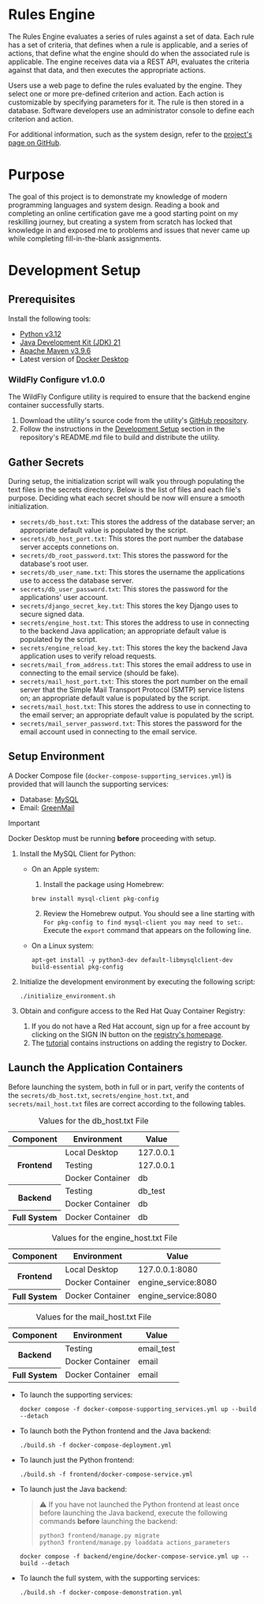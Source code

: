 # Rules Engine
The Rules Engine evaluates a series of rules against a set of data. Each rule has a set of criteria, that defines when a rule is applicable, and a series of actions, that define what the engine should do when the associated rule is applicable. The engine receives data via a REST API, evaluates the criteria against that data, and then executes the appropriate actions.

Users use a web page to define the rules evaluated by the engine. They select one or more pre-defined criterion and action. Each action is customizable by specifying parameters for it. The rule is then stored in a database. Software developers use an administrator console to define each criterion and action.

For additional information, such as the system design, refer to the [project's page on GitHub](https://robert-f-ruff.github.io).

# Purpose
The goal of this project is to demonstrate my knowledge of modern programming languages and system design. Reading a book and completing an online certification gave me a good starting point on my reskilling journey, but creating a system from scratch has locked that knowledge in and exposed me to problems and issues that never came up while completing fill-in-the-blank assignments.

# Development Setup

## Prerequisites
Install the following tools:
- [Python v3.12](https://www.python.org)
- [Java Development Kit (JDK) 21](https://www.oracle.com/java/technologies/downloads/)
- [Apache Maven v3.9.6](https://maven.apache.org/download.cgi)
- Latest version of [Docker Desktop](https://www.docker.com/products/docker-desktop/)

### WildFly Configure v1.0.0
The WildFly Configure utility is required to ensure that the backend engine container successfully starts.

1. Download the utility's source code from the utility's [GitHub repository](https://github.com/robert-f-ruff/wildfly_configure).
2. Follow the instructions in the [Development Setup](https://github.com/robert-f-ruff/wildfly_configure#development-setup) section in the repository's README.md file to build and distribute the utility.

## Gather Secrets
During setup, the initialization script will walk you through populating the text files in the secrets directory. Below is the list of files and each file's purpose. Deciding what each secret should be now will ensure a smooth initialization.
- `secrets/db_host.txt`: This stores the address of the database server; an appropriate default value is populated by the script.
- `secrets/db_host_port.txt`: This stores the port number the database server accepts connetions on.
- `secrets/db_root_password.txt`: This stores the password for the database's root user.
- `secrets/db_user_name.txt`: This stores the username the applications use to access the database server.
- `secrets/db_user_password.txt`: This stores the password for the applications' user account.
- `secrets/django_secret_key.txt`: This stores the key Django uses to secure signed data.
- `secrets/engine_host.txt`: This stores the address to use in connecting to the backend Java application; an appropriate default value is populated by the script.
- `secrets/engine_reload_key.txt`: This stores the key the backend Java application uses to verify reload requests.
- `secrets/mail_from_address.txt`: This stores the email address to use in connecting to the email service (should be fake).
- `secrets/mail_host_port.txt`: This stores the port number on the email server that the Simple Mail Transport Protocol (SMTP) service listens on; an appropriate default value is populated by the script.
- `secrets/mail_host.txt`: This stores the address to use in connecting to the email server; an appropriate default value is populated by the script.
- `secrets/mail_server_password.txt`: This stores the password for the email account used in connecting to the email service.

## Setup Environment
A Docker Compose file (`docker-compose-supporting_services.yml`) is provided that will launch the supporting services:
- Database: [MySQL](https://dev.mysql.com/)
- Email: [GreenMail](https://greenmail-mail-test.github.io/greenmail/#)

> [!IMPORTANT]
> Docker Desktop must be running **before** proceeding with setup.

1. Install the MySQL Client for Python:
   - On an Apple system:
     1. Install the package using Homebrew:

     ```Shell
     brew install mysql-client pkg-config
     ```

     2. Review the Homebrew output. You should see a line starting with `For pkg-config to find mysql-client you may need to set:`. Execute the `export` command that appears on the following line.
   - On a Linux system:

     ```Shell
     apt-get install -y python3-dev default-libmysqlclient-dev build-essential pkg-config
     ```

2. Initialize the development environment by executing the following script:

   ```Shell
   ./initialize_environment.sh
   ```
3. Obtain and configure access to the Red Hat Quay Container Registry:
   1. If you do not have a Red Hat account, sign up for a free account by clicking on the SIGN IN button on the [registry's homepage](https://quay.io/tutorial/).
   2. The [tutorial](https://quay.io/tutorial/) contains instructions on adding the registry to Docker.

## Launch the Application Containers
Before launching the system, both in full or in part, verify the contents of the `secrets/db_host.txt`, `secrets/engine_host.txt`, and `secrets/mail_host.txt` files are correct according to the following tables. 
<table>
   <caption>Values for the db_host.txt File</caption>
   <thead>
      <tr>
         <th scope="col">Component</th>
         <th scope="col">Environment</th>
         <th scope="col">Value</th>
      </tr>
   </thead>
   <tbody>
      <tr>
         <th scope="row" rowspan="3">Frontend</th>
         <td>Local Desktop</td>
         <td>127.0.0.1</td>
      </tr>
      <tr>
         <td>Testing</td>
         <td>127.0.0.1</td>
      </tr>
      <tr>
         <td>Docker Container</td>
         <td>db</td>
      </tr>
      <tr>
         <th scope="row" rowspan="2">Backend</th>
         <td>Testing</td>
         <td>db_test</td>
      </tr>
      <tr>
         <td>Docker Container</td>
         <td>db</td>
      </tr>
      <tr>
         <th scope="row">Full System</th>
         <td>Docker Container</td>
         <td>db</td>
      </tr>
   </tbody>
</table>

<table>
   <caption>Values for the engine_host.txt File</caption>
   <thead>
      <tr>
         <th scope="col">Component</th>
         <th scope="col">Environment</th>
         <th scope="col">Value</th>
      </tr>
   </thead>
   <tbody>
      <tr>
         <th scope="row" rowspan="2">Frontend</th>
         <td>Local Desktop</td>
         <td>127.0.0.1:8080</td>
      </tr>
      <tr>
         <td>Docker Container</td>
         <td>engine_service:8080</td>
      </tr>
      <tr>
         <th scope="row">Full System</th>
         <td>Docker Container</td>
         <td>engine_service:8080</td>
      </tr>
   </tbody>
</table>

<table>
   <caption>Values for the mail_host.txt File</caption>
   <thead>
      <tr>
         <th scope="col">Component</th>
         <th scope="col">Environment</th>
         <th scope="col">Value</th>
      </tr>
   </thead>
   <tbody>
      <tr>
         <th scope="row" rowspan="2">Backend</th>
         <td>Testing</td>
         <td>email_test</td>
      </tr>
      <tr>
         <td>Docker Container</td>
         <td>email</td>
      </tr>
      <tr>
         <th scope="row">Full System</th>
         <td>Docker Container</td>
         <td>email</td>
      </tr>
   </tbody>
</table>


- To launch the supporting services:

   ```Shell
   docker compose -f docker-compose-supporting_services.yml up --build --detach
   ```

- To launch both the Python frontend and the Java backend:

  ```Shell
  ./build.sh -f docker-compose-deployment.yml
  ```

- To launch just the Python frontend:

  ```Shell
  ./build.sh -f frontend/docker-compose-service.yml
  ```

- To launch just the Java backend:
  > :warning: If you have not launched the Python frontend at least once before launching the Java backend, execute the following commands **before** launching the backend:
  > 
  > ```Shell
  > python3 frontend/manage.py migrate
  > python3 frontend/manage.py loaddata actions_parameters
  > ```

  ```Shell
  docker compose -f backend/engine/docker-compose-service.yml up --build --detach
  ```

- To launch the full system, with the supporting services:

  ```Shell
  ./build.sh -f docker-compose-demonstration.yml
  ```
